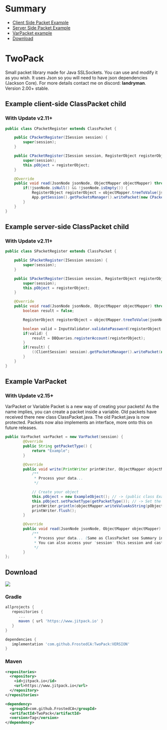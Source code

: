 # Summary
- <a href="#example-client-side-classpacket-child">Client Side Packet Example</a>
- <a href="#example-server-side-classpacket-child">Server Side Packet Example</a>
- <a href="#example-varpacket">VarPacket example</a>
- <a href="#download">Download</a>

# TwoPack
Small packet library made for Java SSLSockets. You can use and modify it as you wish. It uses Json so you will need to have json dependencies (Jackson Core).
For more details contact me on discord: **landryman**.
Version 2.00+ stable.

## Example client-side ClassPacket child
### With Update v2.11+
```java
public class CPacketRegister extends ClassPacket {

    public CPacketRegister(ISession session) {
        super(session);
    }

    public CPacketRegister(ISession session, RegisterObject registerObject) {
        super(session);
        this.pObject = registerObject;
    }

    @Override
    public void read(JsonNode jsonNode, ObjectMapper objectMapper) throws JsonProcessingException {
        if(!jsonNode.isNull() && !jsonNode.isEmpty()) {
            RegisterObject registerObject = objectMapper.treeToValue(jsonNode, RegisterObject.class);
            App.getSession().getPacketsManager().writePacket(new CPacketLogin(App.getSession(), registerObject));
        }
    }
}
```

## Example server-side ClassPacket child
### With Update v2.11+
```java
public class SPacketRegister extends ClassPacket {

    public SPacketRegister(ISession session) {
        super(session);
    }

    public SPacketRegister(ISession session, RegisterObject registerObject) {
        super(session);
        this.pObject = registerObject;
    }

    @Override
    public void read(JsonNode jsonNode, ObjectMapper objectMapper) throws JsonProcessingException {
        boolean result = false;

        RegisterObject registerObject = objectMapper.treeToValue(jsonNode, RegisterObject.class);

        boolean valid = InputValidator.validatePassword(registerObject.getPassword(), registerObject.getConfPassword());
        if(valid) {
            result = DBQueries.registerAccount(registerObject);
        }
        if(result) {
            ((ClientSession) session).getPacketsManager().writePacket(new SPacketRegister(session, registerObject));
        }
    }
}
```

## Example VarPacket
### With Update v2.15+
VarPacket or Variable Packet is a new way of creating your packets! As the name implies, you can create a packet inside a variable. Old packets have received there new class ClassPacket.java. The old Packet.java is now protected. Packets now also implements an interface, more onto this on future releases.
```java
public VarPacket varPacket = new VarPacket(session) {
        @Override
        public String getPacketType() {
            return "Example";
        }

        @Override
        public void write(PrintWriter printWriter, ObjectMapper objectMapper) throws JsonProcessingException {
            /**
             * Process your data...
             */

            // Create your object
            this.pObject = new ExampleObject(); // -> (public class ExampleObject extends PObject)
            this.pObject.setPacketType(getPacketType()); // -> Set the packet type.
            printWriter.println(objectMapper.writeValueAsString(pObject)); // -> Write the packet.
            printWriter.flush();
        }

        @Override
        public void read(JsonNode jsonNode, ObjectMapper objectMapper) throws JsonProcessingException {
            /**
             * Process your data... (Same as ClassPacket see Summary inside ReadMe)
             * You can also access your 'session' this.session and cast it to your actual session class if needed (server side especially)
             */
        }
};
```

## Download
[![](https://www.jitpack.io/v/FrostedCA/TwoPack.svg)](https://www.jitpack.io/#FrostedCA/TwoPack)
### Gradle
```gradle
allprojects {
   repositories {
      ...
      maven { url 'https://www.jitpack.io' }
   }
}

dependencies {
   implementation 'com.github.FrostedCA:TwoPack:VERSION'
}
```
### Maven
```xml
<repositories>
  <repository>
    <id>jitpack.io</id>
    <url>https://www.jitpack.io</url>
  </repository>
</repositories>

<dependency>
  <groupId>com.github.FrostedCA</groupId>
  <artifactId>TwoPack</artifactId>
  <version>Tag</version>
</dependency>
```
